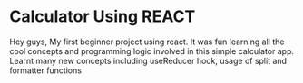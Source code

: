 # Calculator Using REACT
Hey guys, My first beginner project using react. It was fun learning all the cool concepts and programming logic involved in this simple calculator app. 
Learnt many new concepts including useReducer hook, usage of split and formatter functions
 


